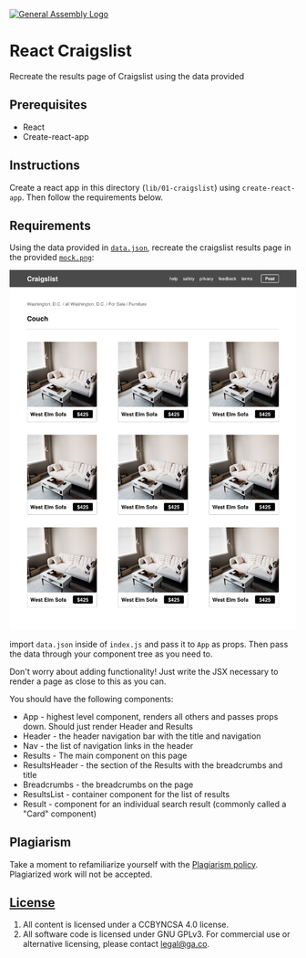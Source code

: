 [![General Assembly Logo](https://camo.githubusercontent.com/1a91b05b8f4d44b5bbfb83abac2b0996d8e26c92/687474703a2f2f692e696d6775722e636f6d2f6b6538555354712e706e67)](https://generalassemb.ly/education/web-development-immersive)

# React Craigslist

Recreate the results page of Craigslist using the data provided

## Prerequisites

* React
* Create-react-app

## Instructions

Create a react app in this directory (`lib/01-craigslist`) using
`create-react-app`. Then follow the requirements below.

## Requirements

Using the data provided in [`data.json`](./data.json), recreate the craigslist
results page in the provided [`mock.png`](mock.png):

![Craigslist mock](mock.png)

import `data.json` inside of `index.js` and pass it to `App` as props. Then pass
the data through your component tree as you need to.

Don't worry about adding functionality! Just write the JSX necessary to render
a page as close to this as you can. 

You should have the following components:

* App - highest level component, renders all others and passes props down.
    Should just render Header and Results
* Header - the header navigation bar with the title and navigation
* Nav - the list of navigation links in the header
* Results - The main component on this page
* ResultsHeader - the section of the Results with the breadcrumbs and title
* Breadcrumbs - the breadcrumbs on the page
* ResultsList - container component for the list of results
* Result - component for an individual search result (commonly called a "Card"
    component)

## Plagiarism

Take a moment to refamiliarize yourself with the [Plagiarism policy](https://git.generalassemb.ly/DC-WDI/Administrative/blob/master/plagiarism.md). Plagiarized work will not be accepted.

## [License](LICENSE)

1.  All content is licensed under a CC­BY­NC­SA 4.0 license.
1.  All software code is licensed under GNU GPLv3. For commercial use or
    alternative licensing, please contact legal@ga.co.
